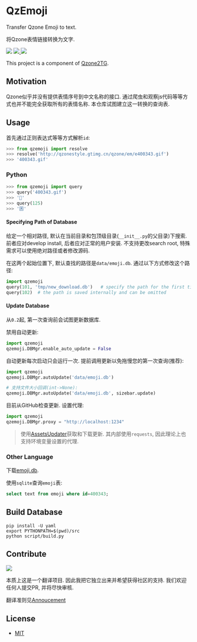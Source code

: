 # QzEmoji

Transfer Qzone Emoji to text.

将Qzone表情链接转换为文字.

<div>

<img src="https://img.shields.io/badge/python-3.8%2F3.9-blue">

<a href="https://github.com/JamzumSum/QzEmoji/pulls">
<img src="https://img.shields.io/tokei/lines/github/JamzumSum/QzEmoji?label=rules">
</a>

<a href="https://github.com/JamzumSum/QzEmoji/actions/workflows/python-app.yml">
<img src="https://github.com/JamzumSum/QzEmoji/actions/workflows/python-app.yml/badge.svg">
</a>

</div>

This project is a component of [Qzone2TG][qzone2tg].

## Motivation

Qzone似乎并没有提供表情序号到中文名称的接口. 通过爬虫和观察js代码等等方式也并不能完全获取所有的表情名称. 本仓库试图建立这一转换的查询表.

## Usage

首先通过正则表达式等等方式解析`id`:
~~~ python
>>> from qzemoji import resolve
>>> resolve('http://qzonestyle.gtimg.cn/qzone/em/e400343.gif')
>>> '400343.gif'
~~~

### Python

~~~ python
>>> from qzemoji import query
>>> query('400343.gif')
>>> '🐷'
>>> query(125)
>>> '困'
~~~

#### Specifying Path of Database

给定一个相对路径, 默认在当前目录和包顶级目录(`__init__.py`的父目录)下搜索. 前者应对develop install, 后者应对正常的用户安装. 不支持更改search root, 特殊需求可以使用绝对路径或者修改源码.

在这两个起始位置下, 默认查找的路径是`data/emoji.db`. 通过以下方式修改这个路径:

~~~ python
import qzemoji
query(101, 'tmp/new_download.db')   # specify the path for the first time
query(102)  # the path is saved internally and can be omitted
~~~

#### Update Database

从`0.2`起, 第一次查询前会试图更新数据库.

禁用自动更新:
~~~ python
import qzemoji
qzemoji.DBMgr.enable_auto_update = False
~~~

自动更新每次启动只会运行一次. 提前调用更新以免拖慢您的第一次查询(推荐):
~~~ python
import qzemoji
qzemoji.DBMgr.autoUpdate('data/emoji.db')

# 支持文件大小回调(int->None):
qzemoji.DBMgr.autoUpdate('data/emoji.db', sizebar.update)
~~~

目前从GitHub检查更新. 设置代理:
~~~ python
import qzemoji
qzemoji.DBMgr.proxy = "http://localhost:1234"
~~~

> 使用[AssetsUpdater][updater]获取和下载更新. 其内部使用`requests`, 因此理论上也支持环境变量设置的代理.

### Other Language

下载[emoji.db](https://github.com/JamzumSum/QzEmoji/releases).

使用`sqlite`查询`emoji`表:

~~~ sql
select text from emoji where id=400343;
~~~

## Build Database

~~~ shell
pip install -U yaml
export PYTHONPATH=$(pwd)/src
python script/build.py
~~~

## Contribute

![](https://img.shields.io/github/forks/JamzumSum/QzEmoji?style=social)

本质上这是一个翻译项目. 因此我把它独立出来并希望获得社区的支持. 我们欢迎任何人提交PR, 并将尽快审核.

翻译准则见[Annoucement][principle]

## License

- [MIT](https://github.com/JamzumSum/QzEmoji/blob/main/LICENSE)



[qzone2tg]: https://github.com/JamzumSum/Qzone2TG "Qzone2TG"
[principle]: https://github.com/JamzumSum/QzEmoji/discussions/2 "欢迎分享您的翻译!"
[updater]: https://github.com/JamzumSum/AssetsUpdater "Update assets from network"
